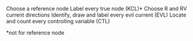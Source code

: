 Choose a reference node
Label every true node (KCL)*
Choose R and RV current directions
Identify, draw and label every evil current (EVL)
Locate and count every controlling variable (CTL)

\*not for reference node